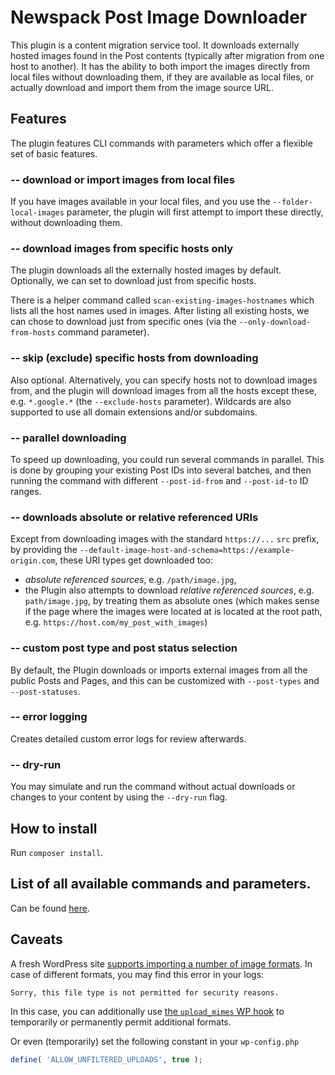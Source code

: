 # Newspack Post Image Downloader

This plugin is a content migration service tool. It downloads externally hosted images found in the Post contents (typically after migration from one host to another). It has the ability to both import the images directly from local files without downloading them, if they are available as local files, or actually download and import them from the image source URL.

## Features

The plugin features CLI commands with parameters which offer a flexible set of basic features.

### -- download or import images from local files 

If you have images available in your local files, and you use the `--folder-local-images` parameter, the plugin will first attempt to import these directly, without downloading them.

### -- download images from specific hosts only

The plugin downloads all the externally hosted images by default. Optionally, we can set to download just from specific hosts.

There is a helper command called `scan-existing-images-hostnames` which lists all the host names used in images. After listing all existing hosts, we can chose to download just from specific ones (via the `--only-download-from-hosts` command parameter).

### -- skip (exclude) specific hosts from downloading

Also optional. Alternatively, you can specify hosts not to download images from, and the plugin will download images from all the hosts except these, e.g. `*.google.*` (the `--exclude-hosts` parameter). Wildcards are also supported to use all domain extensions and/or subdomains.

### -- parallel downloading

To speed up downloading, you could run several commands in parallel. This is done by grouping your existing Post IDs into several batches, and then running the command with different `--post-id-from` and `--post-id-to` ID ranges.

### -- downloads absolute or relative referenced URIs

Except from downloading images with the standard `https://...` `src` prefix, by providing the `--default-image-host-and-schema=https://example-origin.com`, these URI types get downloaded too:
- _absolute referenced sources_, e.g. `/path/image.jpg`,
- the Plugin also attempts to download _relative referenced sources_, e.g. `path/image.jpg`, by treating them as absolute ones (which makes sense if the page where the images were located at is located at the root path, e.g. `https://host.com/my_post_with_images`) 

### -- custom post type and post status selection

By default, the Plugin downloads or imports external images from all the public Posts and Pages, and this can be customized with `--post-types` and `--post-statuses`.  

### -- error logging

Creates detailed custom error logs for review afterwards.

### -- dry-run

You may simulate and run the command without actual downloads or changes to your content by using the `--dry-run` flag. 

## How to install

Run `composer install`.

## List of all available commands and parameters.

Can be found [here](https://github.com/Automattic/newspack-post-image-downloader/blob/master/src/class-downloader.php#L39).

## Caveats

A fresh WordPress site [supports importing a number of image formats](https://core.trac.wordpress.org/browser/tags/5.1.1/src/wp-includes/functions.php#L2707). In case of different formats, you may find this error in your logs:
```
Sorry, this file type is not permitted for security reasons.
```

In this case, you can additionally use [the `upload_mimes` WP hook](https://developer.wordpress.org/reference/hooks/upload_mimes/) to temporarily or permanently permit additional formats.

Or even (temporarily) set the following constant in your `wp-config.php`
```php
define( 'ALLOW_UNFILTERED_UPLOADS', true );
```
